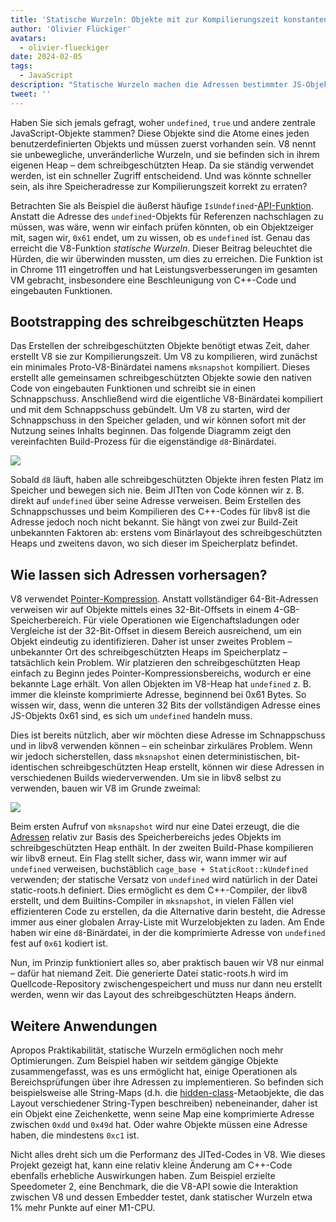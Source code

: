 ```yaml
---
title: 'Statische Wurzeln: Objekte mit zur Kompilierungszeit konstanten Adressen'
author: 'Olivier Flückiger'
avatars:
  - olivier-flueckiger
date: 2024-02-05
tags:
  - JavaScript
description: "Statische Wurzeln machen die Adressen bestimmter JS-Objekte zu einer zur Kompilierungszeit konstanten Größe."
tweet: ''
---
```


Haben Sie sich jemals gefragt, woher `undefined`, `true` und andere zentrale JavaScript-Objekte stammen? Diese Objekte sind die Atome eines jeden benutzerdefinierten Objekts und müssen zuerst vorhanden sein. V8 nennt sie unbewegliche, unveränderliche Wurzeln, und sie befinden sich in ihrem eigenen Heap – dem schreibgeschützten Heap. Da sie ständig verwendet werden, ist ein schneller Zugriff entscheidend. Und was könnte schneller sein, als ihre Speicheradresse zur Kompilierungszeit korrekt zu erraten?

<!--truncate-->
Betrachten Sie als Beispiel die äußerst häufige `IsUndefined`-[API-Funktion](https://source.chromium.org/chromium/chromium/src/+/main:v8/include/v8-value.h?q=symbol:%5Cbv8::Value::IsUndefined%5Cb%20case:yes). Anstatt die Adresse des `undefined`-Objekts für Referenzen nachschlagen zu müssen, was wäre, wenn wir einfach prüfen könnten, ob ein Objektzeiger mit, sagen wir, `0x61` endet, um zu wissen, ob es `undefined` ist. Genau das erreicht die V8-Funktion *statische Wurzeln*. Dieser Beitrag beleuchtet die Hürden, die wir überwinden mussten, um dies zu erreichen. Die Funktion ist in Chrome 111 eingetroffen und hat Leistungsverbesserungen im gesamten VM gebracht, insbesondere eine Beschleunigung von C++-Code und eingebauten Funktionen.

## Bootstrapping des schreibgeschützten Heaps

Das Erstellen der schreibgeschützten Objekte benötigt etwas Zeit, daher erstellt V8 sie zur Kompilierungszeit. Um V8 zu kompilieren, wird zunächst ein minimales Proto-V8-Binärdatei namens `mksnapshot` kompiliert. Dieses erstellt alle gemeinsamen schreibgeschützten Objekte sowie den nativen Code von eingebauten Funktionen und schreibt sie in einen Schnappschuss. Anschließend wird die eigentliche V8-Binärdatei kompiliert und mit dem Schnappschuss gebündelt. Um V8 zu starten, wird der Schnappschuss in den Speicher geladen, und wir können sofort mit der Nutzung seines Inhalts beginnen. Das folgende Diagramm zeigt den vereinfachten Build-Prozess für die eigenständige `d8`-Binärdatei.

![](/_img/static-roots/static-roots1.svg)

Sobald `d8` läuft, haben alle schreibgeschützten Objekte ihren festen Platz im Speicher und bewegen sich nie. Beim JITten von Code können wir z. B. direkt auf `undefined` über seine Adresse verweisen. Beim Erstellen des Schnappschusses und beim Kompilieren des C++-Codes für libv8 ist die Adresse jedoch noch nicht bekannt. Sie hängt von zwei zur Build-Zeit unbekannten Faktoren ab: erstens vom Binärlayout des schreibgeschützten Heaps und zweitens davon, wo sich dieser im Speicherplatz befindet.

## Wie lassen sich Adressen vorhersagen?

V8 verwendet [Pointer-Kompression](https://v8.dev/blog/pointer-compression). Anstatt vollständiger 64-Bit-Adressen verweisen wir auf Objekte mittels eines 32-Bit-Offsets in einem 4-GB-Speicherbereich. Für viele Operationen wie Eigenchaftsladungen oder Vergleiche ist der 32-Bit-Offset in diesem Bereich ausreichend, um ein Objekt eindeutig zu identifizieren. Daher ist unser zweites Problem – unbekannter Ort des schreibgeschützten Heaps im Speicherplatz – tatsächlich kein Problem. Wir platzieren den schreibgeschützten Heap einfach zu Beginn jedes Pointer-Kompressionsbereichs, wodurch er eine bekannte Lage erhält. Von allen Objekten im V8-Heap hat `undefined` z. B. immer die kleinste komprimierte Adresse, beginnend bei 0x61 Bytes. So wissen wir, dass, wenn die unteren 32 Bits der vollständigen Adresse eines JS-Objekts 0x61 sind, es sich um `undefined` handeln muss.

Dies ist bereits nützlich, aber wir möchten diese Adresse im Schnappschuss und in libv8 verwenden können – ein scheinbar zirkuläres Problem. Wenn wir jedoch sicherstellen, dass `mksnapshot` einen deterministischen, bit-identischen schreibgeschützten Heap erstellt, können wir diese Adressen in verschiedenen Builds wiederverwenden. Um sie in libv8 selbst zu verwenden, bauen wir V8 im Grunde zweimal:

![](/_img/static-roots/static-roots2.svg)

Beim ersten Aufruf von `mksnapshot` wird nur eine Datei erzeugt, die die [Adressen](https://source.chromium.org/chromium/chromium/src/+/main:v8/src/roots/static-roots.h) relativ zur Basis des Speicherbereichs jedes Objekts im schreibgeschützten Heap enthält. In der zweiten Build-Phase kompilieren wir libv8 erneut. Ein Flag stellt sicher, dass wir, wann immer wir auf `undefined` verweisen, buchstäblich `cage_base + StaticRoot::kUndefined` verwenden; der statische Versatz von `undefined` wird natürlich in der Datei static-roots.h definiert. Dies ermöglicht es dem C++-Compiler, der libv8 erstellt, und dem Builtins-Compiler in `mksnapshot`, in vielen Fällen viel effizienteren Code zu erstellen, da die Alternative darin besteht, die Adresse immer aus einer globalen Array-Liste mit Wurzelobjekten zu laden. Am Ende haben wir eine `d8`-Binärdatei, in der die komprimierte Adresse von `undefined` fest auf `0x61` kodiert ist.

Nun, im Prinzip funktioniert alles so, aber praktisch bauen wir V8 nur einmal – dafür hat niemand Zeit. Die generierte Datei static-roots.h wird im Quellcode-Repository zwischengespeichert und muss nur dann neu erstellt werden, wenn wir das Layout des schreibgeschützten Heaps ändern.

## Weitere Anwendungen

Apropos Praktikabilität, statische Wurzeln ermöglichen noch mehr Optimierungen. Zum Beispiel haben wir seitdem gängige Objekte zusammengefasst, was es uns ermöglicht hat, einige Operationen als Bereichsprüfungen über ihre Adressen zu implementieren. So befinden sich beispielsweise alle String-Maps (d.h. die [hidden-class](https://v8.dev/docs/hidden-classes)-Metaobjekte, die das Layout verschiedener String-Typen beschreiben) nebeneinander, daher ist ein Objekt eine Zeichenkette, wenn seine Map eine komprimierte Adresse zwischen `0xdd` und `0x49d` hat. Oder wahre Objekte müssen eine Adresse haben, die mindestens `0xc1` ist.

Nicht alles dreht sich um die Performanz des JITed-Codes in V8. Wie dieses Projekt gezeigt hat, kann eine relativ kleine Änderung am C++-Code ebenfalls erhebliche Auswirkungen haben. Zum Beispiel erzielte Speedometer 2, eine Benchmark, die die V8-API sowie die Interaktion zwischen V8 und dessen Embedder testet, dank statischer Wurzeln etwa 1% mehr Punkte auf einer M1-CPU.
